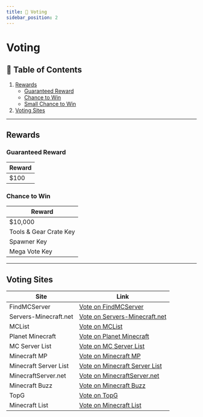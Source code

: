 ```yaml
---
title: 🔨 Voting
sidebar_position: 2
---
```

# Voting

## 📖 Table of Contents
1. [Rewards](#rewards)  
   - [Guaranteed Reward](#guaranteed-reward)  
   - [Chance to Win](#chance-to-win)  
   - [Small Chance to Win](#small-chance-to-win)  
2. [Voting Sites](#voting-sites)  

---

## Rewards

### Guaranteed Reward
| Reward |
|--------|
| $100   |

### Chance to Win
| Reward                 |
| ---------------------- |
| $10,000                |
| Tools & Gear Crate Key |
| Spawner Key            |
| Mega Vote Key          |

---

## Voting Sites
| Site                     | Link                                                                                                  |
|--------------------------|-------------------------------------------------------------------------------------------------------|
| FindMCServer             | [Vote on FindMCServer](https://findmcserver.com/server/ogcraft?vote=true)                             |
| Servers-Minecraft.net    | [Vote on Servers-Minecraft.net](https://servers-minecraft.net/server-ogcraft-1-19-4-freebuild.24173) |
| MCList                   | [Vote on MCList](https://mclist.io/server/63805/vote)                                                  |
| Planet Minecraft         | [Vote on Planet Minecraft](https://www.planetminecraft.com/server/ogcraft-1-16-2/)                    |
| MC Server List           | [Vote on MC Server List](https://mc-server-list.com/server/485-ogcraft--119/)                         |
| Minecraft MP             | [Vote on Minecraft MP](https://minecraft-mp.com/server-s273410)                                       |
| Minecraft Server List    | [Vote on Minecraft Server List](https://minecraft-server-list.com/server/470624/)                     |
| MinecraftServer.net      | [Vote on MinecraftServer.net](https://minecraft-server.net/details/OGCraft/)                          |
| Minecraft Buzz           | [Vote on Minecraft Buzz](https://minecraft.buzz/server/1053)                                          |
| TopG                     | [Vote on TopG](https://topg.org/minecraft-servers/server-657955)                                       |
| Minecraft List           | [Vote on Minecraft List](https://minecraftlist.org/vote/18402)                                        |
